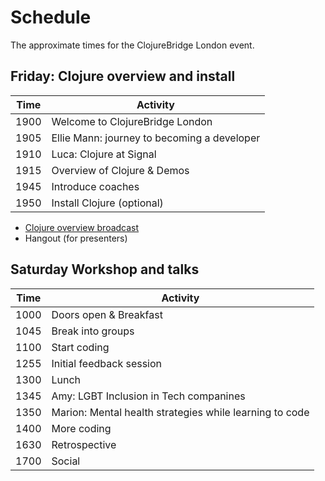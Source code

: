 # Schedule

The approximate times for the ClojureBridge London event.

## Friday: Clojure overview and install

| Time | Activity                                    |
|------|---------------------------------------------|
| 1900 | Welcome to ClojureBridge London             |
| 1905 | Ellie Mann: journey to becoming a developer |
| 1910 | Luca: Clojure at Signal                     |
| 1915 | Overview of Clojure & Demos                 |
| 1945 | Introduce coaches                           |
| 1950 | Install Clojure (optional)                  |

* [Clojure overview broadcast](https://www.youtube.com/watch?v=joj1Bk29Th8)
* Hangout (for presenters)

## Saturday Workshop and talks

| Time | Activity                                                |
|------|---------------------------------------------------------|
| 1000 | Doors open & Breakfast                                  |
| 1045 | Break into groups                                       |
| 1100 | Start coding                                            |
| 1255 | Initial feedback session                                |
| 1300 | Lunch                                                   |
| 1345 | Amy: LGBT Inclusion in Tech companines                  |
| 1350 | Marion: Mental health strategies while learning to code |
| 1400 | More coding                                             |
| 1630 | Retrospective                                           |
| 1700 | Social                                                  |
